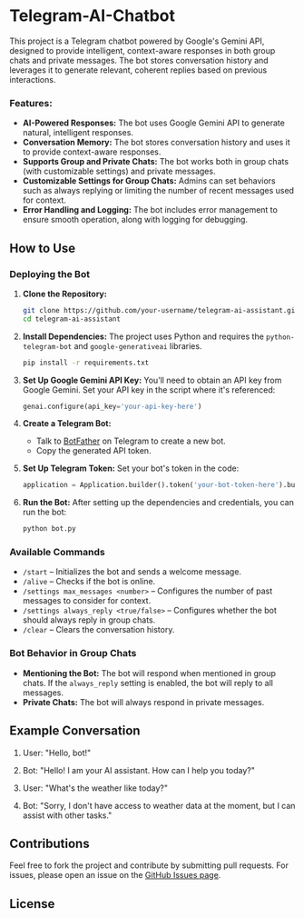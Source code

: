 # Telegram-AI-Chatbot
This project is a Telegram chatbot powered by Google's Gemini API, designed to provide intelligent, context-aware responses in both group chats and private messages. The bot stores conversation history and leverages it to generate relevant, coherent replies based on previous interactions.
### Features:
- **AI-Powered Responses:** The bot uses Google Gemini API to generate natural, intelligent responses.
- **Conversation Memory:** The bot stores conversation history and uses it to provide context-aware responses.
- **Supports Group and Private Chats:** The bot works both in group chats (with customizable settings) and private messages.
- **Customizable Settings for Group Chats:** Admins can set behaviors such as always replying or limiting the number of recent messages used for context.
- **Error Handling and Logging:** The bot includes error management to ensure smooth operation, along with logging for debugging.

## How to Use

### Deploying the Bot
1. **Clone the Repository:**
    ```bash
    git clone https://github.com/your-username/telegram-ai-assistant.git
    cd telegram-ai-assistant
    ```

2. **Install Dependencies:**
    The project uses Python and requires the `python-telegram-bot` and `google-generativeai` libraries.
    ```bash
    pip install -r requirements.txt
    ```

3. **Set Up Google Gemini API Key:**
    You’ll need to obtain an API key from Google Gemini. Set your API key in the script where it's referenced:
    ```python
    genai.configure(api_key='your-api-key-here')
    ```

4. **Create a Telegram Bot:**
    - Talk to [BotFather](https://core.telegram.org/bots#botfather) on Telegram to create a new bot.
    - Copy the generated API token.

5. **Set Up Telegram Token:**
    Set your bot's token in the code:
    ```python
    application = Application.builder().token('your-bot-token-here').build()
    ```

6. **Run the Bot:**
    After setting up the dependencies and credentials, you can run the bot:
    ```bash
    python bot.py
    ```

### Available Commands
- `/start` – Initializes the bot and sends a welcome message.
- `/alive` – Checks if the bot is online.
- `/settings max_messages <number>` – Configures the number of past messages to consider for context.
- `/settings always_reply <true/false>` – Configures whether the bot should always reply in group chats.
- `/clear` – Clears the conversation history.

### Bot Behavior in Group Chats
- **Mentioning the Bot:** The bot will respond when mentioned in group chats. If the `always_reply` setting is enabled, the bot will reply to all messages.
- **Private Chats:** The bot will always respond in private messages.

## Example Conversation

1. User: "Hello, bot!"
2. Bot: "Hello! I am your AI assistant. How can I help you today?"

1. User: "What's the weather like today?"
2. Bot: "Sorry, I don't have access to weather data at the moment, but I can assist with other tasks."

## Contributions
Feel free to fork the project and contribute by submitting pull requests. For issues, please open an issue on the [GitHub Issues page](https://github.com/your-username/telegram-ai-assistant/issues).

## License
